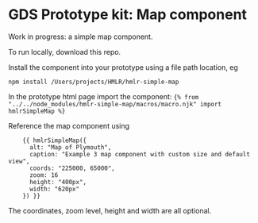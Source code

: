 # GDS Prototype kit: Map component

Work in progress: a simple map component.

To run locally, download this repo.

Install the component into your prototype using a file path location, eg

`npm install /Users/projects/HMLR/hmlr-simple-map`

In the prototype html page import the component:
`{% from "../../node_modules/hmlr-simple-map/macros/macro.njk" import hmlrSimpleMap %}`

Reference the map component using 

```
    {{ hmlrSimpleMap({
      alt: "Map of Plymouth",
      caption: "Example 3 map component with custom size and default view",
      coords: "225000, 65000",
      zoom: 16
      height: "400px",
      width: "620px"
    }) }}
```

The coordinates, zoom level, height and width are all optional.